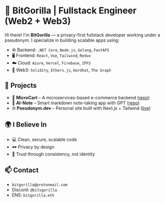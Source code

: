 # 🦍 BitGorilla | Fullstack Engineer (Web2 + Web3)

Hi there! I'm **BitGorilla** — a privacy-first fullstack developer working under a pseudonym. I specialize in building scalable apps using:

- ⚙️ Backend: `.NET Core`, `Node.js`, `Golang`, `FastAPI`
- 🖥️ Frontend: `React`, `Vue`, `Tailwind`, `Redux`
- ☁️ Cloud: `Azure`, `Vercel`, `Firebase`, `IPFS`
- 🧱 Web3: `Solidity`, `Ethers.js`, `Hardhat`, `The Graph`

## 🔨 Projects
- 🛒 **MicroCart** – A microservices-based e-commerce backend ([repo](#))
- 🧠 **AI-Note** – Smart markdown note-taking app with GPT ([repo](#))
- 🌐 **Pseudonym.dev** – Personal site built with Next.js + Tailwind ([live](#))

## 🌍 I Believe In
- 💻 Clean, secure, scalable code
- 🕶️ Privacy by design
- 🤝 Trust through consistency, not identity

## 📫 Contact
- `bitgorilla@protonmail.com`
- Discord: `@bitsgorilla`
- ENS: `bitgorilla.eth`
